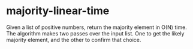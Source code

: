 # majority-linear-time

Given a list of positive numbers, return the majority element in O(N) time. The algorithm makes two passes
over the input list. One to get the likely majority element, and the other to confirm that choice.
